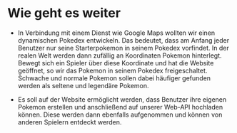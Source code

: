 # Wie geht es weiter
* In Verbindung mit einem Dienst wie Google Maps wollten wir einen dynamischen Pokedex entwickeln. Das bedeutet, dass am Anfang jeder Benutzer nur seine Starterpokemon in seinem Pokedex vorfindet. In der realen Welt werden dann
zufällig an Koordinaten Pokemon hinterlegt. Bewegt sich ein Spieler über diese Koordinate und hat die Website geöffnet, so wir das Pokemon in seinem Pokedex freigeschaltet. Schwache und normale Pokemon sollen dabei häufiger gefunden
werden als seltene und legendäre Pokemon. 

* Es soll auf der Website ermöglicht werden, dass Benutzer ihre eigenen Pokemon erstellen und anschließend auf unserer Web-API hochladen können. Diese werden dann ebenfalls aufgenommen und können von anderen Spielern entdeckt werden.
